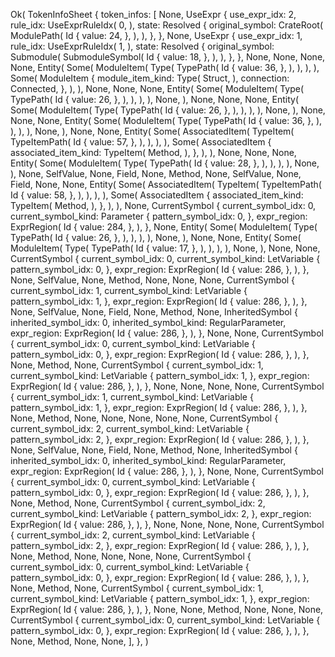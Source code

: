 Ok(
    TokenInfoSheet {
        token_infos: [
            None,
            UseExpr {
                use_expr_idx: 2,
                rule_idx: UseExprRuleIdx(
                    0,
                ),
                state: Resolved {
                    original_symbol: CrateRoot(
                        ModulePath(
                            Id {
                                value: 24,
                            },
                        ),
                    ),
                },
            },
            None,
            UseExpr {
                use_expr_idx: 1,
                rule_idx: UseExprRuleIdx(
                    1,
                ),
                state: Resolved {
                    original_symbol: Submodule(
                        SubmoduleSymbol(
                            Id {
                                value: 18,
                            },
                        ),
                    ),
                },
            },
            None,
            None,
            None,
            None,
            Entity(
                Some(
                    ModuleItem(
                        Type(
                            TypePath(
                                Id {
                                    value: 36,
                                },
                            ),
                        ),
                    ),
                ),
                Some(
                    ModuleItem {
                        module_item_kind: Type(
                            Struct,
                        ),
                        connection: Connected,
                    },
                ),
            ),
            None,
            None,
            None,
            Entity(
                Some(
                    ModuleItem(
                        Type(
                            TypePath(
                                Id {
                                    value: 26,
                                },
                            ),
                        ),
                    ),
                ),
                None,
            ),
            None,
            None,
            None,
            Entity(
                Some(
                    ModuleItem(
                        Type(
                            TypePath(
                                Id {
                                    value: 26,
                                },
                            ),
                        ),
                    ),
                ),
                None,
            ),
            None,
            None,
            None,
            Entity(
                Some(
                    ModuleItem(
                        Type(
                            TypePath(
                                Id {
                                    value: 36,
                                },
                            ),
                        ),
                    ),
                ),
                None,
            ),
            None,
            None,
            Entity(
                Some(
                    AssociatedItem(
                        TypeItem(
                            TypeItemPath(
                                Id {
                                    value: 57,
                                },
                            ),
                        ),
                    ),
                ),
                Some(
                    AssociatedItem {
                        associated_item_kind: TypeItem(
                            Method,
                        ),
                    },
                ),
            ),
            None,
            None,
            None,
            Entity(
                Some(
                    ModuleItem(
                        Type(
                            TypePath(
                                Id {
                                    value: 28,
                                },
                            ),
                        ),
                    ),
                ),
                None,
            ),
            None,
            SelfValue,
            None,
            Field,
            None,
            Method,
            None,
            SelfValue,
            None,
            Field,
            None,
            None,
            Entity(
                Some(
                    AssociatedItem(
                        TypeItem(
                            TypeItemPath(
                                Id {
                                    value: 58,
                                },
                            ),
                        ),
                    ),
                ),
                Some(
                    AssociatedItem {
                        associated_item_kind: TypeItem(
                            Method,
                        ),
                    },
                ),
            ),
            None,
            CurrentSymbol {
                current_symbol_idx: 0,
                current_symbol_kind: Parameter {
                    pattern_symbol_idx: 0,
                },
                expr_region: ExprRegion(
                    Id {
                        value: 284,
                    },
                ),
            },
            None,
            Entity(
                Some(
                    ModuleItem(
                        Type(
                            TypePath(
                                Id {
                                    value: 26,
                                },
                            ),
                        ),
                    ),
                ),
                None,
            ),
            None,
            None,
            Entity(
                Some(
                    ModuleItem(
                        Type(
                            TypePath(
                                Id {
                                    value: 17,
                                },
                            ),
                        ),
                    ),
                ),
                None,
            ),
            None,
            None,
            CurrentSymbol {
                current_symbol_idx: 0,
                current_symbol_kind: LetVariable {
                    pattern_symbol_idx: 0,
                },
                expr_region: ExprRegion(
                    Id {
                        value: 286,
                    },
                ),
            },
            None,
            SelfValue,
            None,
            Method,
            None,
            None,
            None,
            CurrentSymbol {
                current_symbol_idx: 1,
                current_symbol_kind: LetVariable {
                    pattern_symbol_idx: 1,
                },
                expr_region: ExprRegion(
                    Id {
                        value: 286,
                    },
                ),
            },
            None,
            SelfValue,
            None,
            Field,
            None,
            Method,
            None,
            InheritedSymbol {
                inherited_symbol_idx: 0,
                inherited_symbol_kind: RegularParameter,
                expr_region: ExprRegion(
                    Id {
                        value: 286,
                    },
                ),
            },
            None,
            None,
            CurrentSymbol {
                current_symbol_idx: 0,
                current_symbol_kind: LetVariable {
                    pattern_symbol_idx: 0,
                },
                expr_region: ExprRegion(
                    Id {
                        value: 286,
                    },
                ),
            },
            None,
            Method,
            None,
            CurrentSymbol {
                current_symbol_idx: 1,
                current_symbol_kind: LetVariable {
                    pattern_symbol_idx: 1,
                },
                expr_region: ExprRegion(
                    Id {
                        value: 286,
                    },
                ),
            },
            None,
            None,
            None,
            None,
            CurrentSymbol {
                current_symbol_idx: 1,
                current_symbol_kind: LetVariable {
                    pattern_symbol_idx: 1,
                },
                expr_region: ExprRegion(
                    Id {
                        value: 286,
                    },
                ),
            },
            None,
            Method,
            None,
            None,
            None,
            None,
            None,
            CurrentSymbol {
                current_symbol_idx: 2,
                current_symbol_kind: LetVariable {
                    pattern_symbol_idx: 2,
                },
                expr_region: ExprRegion(
                    Id {
                        value: 286,
                    },
                ),
            },
            None,
            SelfValue,
            None,
            Field,
            None,
            Method,
            None,
            InheritedSymbol {
                inherited_symbol_idx: 0,
                inherited_symbol_kind: RegularParameter,
                expr_region: ExprRegion(
                    Id {
                        value: 286,
                    },
                ),
            },
            None,
            None,
            CurrentSymbol {
                current_symbol_idx: 0,
                current_symbol_kind: LetVariable {
                    pattern_symbol_idx: 0,
                },
                expr_region: ExprRegion(
                    Id {
                        value: 286,
                    },
                ),
            },
            None,
            Method,
            None,
            CurrentSymbol {
                current_symbol_idx: 2,
                current_symbol_kind: LetVariable {
                    pattern_symbol_idx: 2,
                },
                expr_region: ExprRegion(
                    Id {
                        value: 286,
                    },
                ),
            },
            None,
            None,
            None,
            None,
            CurrentSymbol {
                current_symbol_idx: 2,
                current_symbol_kind: LetVariable {
                    pattern_symbol_idx: 2,
                },
                expr_region: ExprRegion(
                    Id {
                        value: 286,
                    },
                ),
            },
            None,
            Method,
            None,
            None,
            None,
            None,
            CurrentSymbol {
                current_symbol_idx: 0,
                current_symbol_kind: LetVariable {
                    pattern_symbol_idx: 0,
                },
                expr_region: ExprRegion(
                    Id {
                        value: 286,
                    },
                ),
            },
            None,
            Method,
            None,
            CurrentSymbol {
                current_symbol_idx: 1,
                current_symbol_kind: LetVariable {
                    pattern_symbol_idx: 1,
                },
                expr_region: ExprRegion(
                    Id {
                        value: 286,
                    },
                ),
            },
            None,
            None,
            Method,
            None,
            None,
            None,
            CurrentSymbol {
                current_symbol_idx: 0,
                current_symbol_kind: LetVariable {
                    pattern_symbol_idx: 0,
                },
                expr_region: ExprRegion(
                    Id {
                        value: 286,
                    },
                ),
            },
            None,
            Method,
            None,
            None,
        ],
    },
)